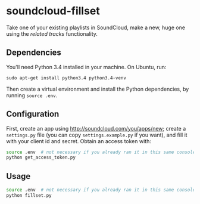 # soundcloud-fillset

Take one of your existing playlists in SoundCloud, make a new, huge one using the *related tracks* functionality.


## Dependencies

You'll need Python 3.4 installed in your machine. On Ubuntu, run:

    sudo apt-get install python3.4 python3.4-venv

Then create a virtual environment and install the Python dependencies, by running `source .env`.


## Configuration

First, create an app using <http://soundcloud.com/you/apps/new>; create a `settings.py` file (you can copy `settings.example.py` if you want), and fill it with your client id and secret. Obtain an access token with:

```bash
source .env  # not necessary if you already ran it in this same console.
python get_access_token.py
```


## Usage

```bash
source .env  # not necessary if you already ran it in this same console.
python fillset.py
```
